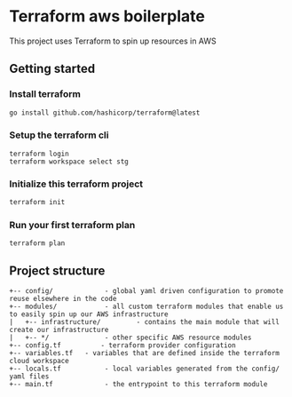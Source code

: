 # Terraform aws boilerplate

This project uses Terraform to spin up resources in AWS

## Getting started

### Install terraform

```bash
go install github.com/hashicorp/terraform@latest
```

### Setup the terraform cli

```
terraform login
terraform workspace select stg
```

### Initialize this terraform project

```bash
terraform init
```

### Run your first terraform plan

```
terraform plan
```

## Project structure

```
+-- config/             - global yaml driven configuration to promote reuse elsewhere in the code
+-- modules/            - all custom terraform modules that enable us to easily spin up our AWS infrastructure
|   +-- infrastructure/         - contains the main module that will create our infrastructure
|   +-- */              - other specific AWS resource modules
+-- config.tf          - terraform provider configuration
+-- variables.tf   - variables that are defined inside the terraform cloud workspace
+-- locals.tf           - local variables generated from the config/ yaml files
+-- main.tf             - the entrypoint to this terraform module
```
